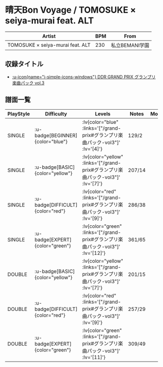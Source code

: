 # 晴天Bon Voyage / TOMOSUKE × seiya-murai feat. ALT

|Artist|BPM|From|
|------|---|----|
|TOMOSUKE × seiya-murai feat. ALT|230|私立BEMANI学園|

## 収録タイトル

- [ :u-icon{name="i-simple-icons-windows"} DDR GRAND PRIX グランプリ楽曲パック vol.3](/grand-prix#グランプリ楽曲パック-vol3)

## 譜面一覧

|PlayStyle|Difficulty|Levels|Notes|Movie|
|---------|----------|------|-----|-----|
|SINGLE| :u-badge[BEGINNER]{color="blue"} | :lv{color="blue" :links='["/grand-prix#グランプリ楽曲パック-vol3"]' :lv='[4]'} |129/2||
|SINGLE| :u-badge[BASIC]{color="yellow"} | :lv{color="yellow" :links='["/grand-prix#グランプリ楽曲パック-vol3"]' :lv='[7]'} |207/14||
|SINGLE| :u-badge[DIFFICULT]{color="red"} | :lv{color="red" :links='["/grand-prix#グランプリ楽曲パック-vol3"]' :lv='[9]'} |286/38||
|SINGLE| :u-badge[EXPERT]{color="green"} | :lv{color="green" :links='["/grand-prix#グランプリ楽曲パック-vol3"]' :lv='[12]'} |361/65||
|DOUBLE| :u-badge[BASIC]{color="yellow"} | :lv{color="yellow" :links='["/grand-prix#グランプリ楽曲パック-vol3"]' :lv='[7]'} |201/15||
|DOUBLE| :u-badge[DIFFICULT]{color="red"} | :lv{color="red" :links='["/grand-prix#グランプリ楽曲パック-vol3"]' :lv='[9]'} |257/29||
|DOUBLE| :u-badge[EXPERT]{color="green"} | :lv{color="green" :links='["/grand-prix#グランプリ楽曲パック-vol3"]' :lv='[11]'} |309/49||
